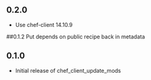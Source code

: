 ## 0.2.0

- Use chef-client 14.10.9

##0.1.2
Put depends on public recipe back in metadata 


## 0.1.0

- Initial release of chef_client_update_mods
